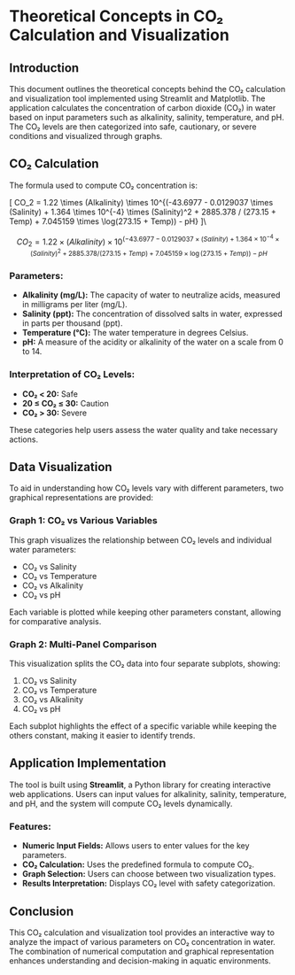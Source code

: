 # Theoretical Concepts in CO₂ Calculation and Visualization

## Introduction
This document outlines the theoretical concepts behind the CO₂ calculation and visualization tool implemented using Streamlit and Matplotlib. The application calculates the concentration of carbon dioxide (CO₂) in water based on input parameters such as alkalinity, salinity, temperature, and pH. The CO₂ levels are then categorized into safe, cautionary, or severe conditions and visualized through graphs.

## CO₂ Calculation
The formula used to compute CO₂ concentration is:

\[ CO_2 = 1.22 \times (Alkalinity) \times 10^{(-43.6977 - 0.0129037 \times (Salinity) + 1.364 \times 10^{-4} \times (Salinity)^2 + 2885.378 / (273.15 + Temp) + 7.045159 \times \log(273.15 + Temp)) - pH} \]\\

$$
CO_2 = 1.22 \times (Alkalinity) \times 10^{(-43.6977 - 0.0129037 \times (Salinity) + 1.364 \times 10^{-4} \times (Salinity)^2 + 2885.378 / (273.15 + Temp) + 7.045159 \times \log(273.15 + Temp)) - pH}
$$

### Parameters:
- **Alkalinity (mg/L):** The capacity of water to neutralize acids, measured in milligrams per liter (mg/L).
- **Salinity (ppt):** The concentration of dissolved salts in water, expressed in parts per thousand (ppt).
- **Temperature (°C):** The water temperature in degrees Celsius.
- **pH:** A measure of the acidity or alkalinity of the water on a scale from 0 to 14.

### Interpretation of CO₂ Levels:
- **CO₂ < 20:** Safe
- **20 ≤ CO₂ ≤ 30:** Caution
- **CO₂ > 30:** Severe

These categories help users assess the water quality and take necessary actions.

## Data Visualization
To aid in understanding how CO₂ levels vary with different parameters, two graphical representations are provided:

### Graph 1: CO₂ vs Various Variables
This graph visualizes the relationship between CO₂ levels and individual water parameters:
- CO₂ vs Salinity
- CO₂ vs Temperature
- CO₂ vs Alkalinity
- CO₂ vs pH

Each variable is plotted while keeping other parameters constant, allowing for comparative analysis.

### Graph 2: Multi-Panel Comparison
This visualization splits the CO₂ data into four separate subplots, showing:
1. CO₂ vs Salinity
2. CO₂ vs Temperature
3. CO₂ vs Alkalinity
4. CO₂ vs pH

Each subplot highlights the effect of a specific variable while keeping the others constant, making it easier to identify trends.

## Application Implementation
The tool is built using **Streamlit**, a Python library for creating interactive web applications. Users can input values for alkalinity, salinity, temperature, and pH, and the system will compute CO₂ levels dynamically.

### Features:
- **Numeric Input Fields:** Allows users to enter values for the key parameters.
- **CO₂ Calculation:** Uses the predefined formula to compute CO₂.
- **Graph Selection:** Users can choose between two visualization types.
- **Results Interpretation:** Displays CO₂ level with safety categorization.

## Conclusion
This CO₂ calculation and visualization tool provides an interactive way to analyze the impact of various parameters on CO₂ concentration in water. The combination of numerical computation and graphical representation enhances understanding and decision-making in aquatic environments.

